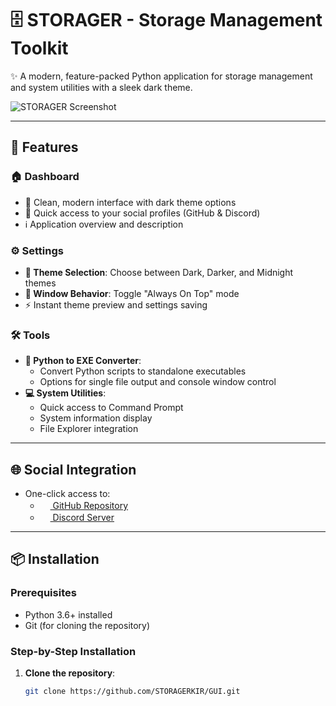 # 🗄️ STORAGER - Storage Management Toolkit 

✨ A modern, feature-packed Python application for storage management and system utilities with a sleek dark theme.

![STORAGER Screenshot](screenshot.png) <!-- Add a screenshot later -->

---

## 🌟 Features

### 🏠 Dashboard
- 🎨 Clean, modern interface with dark theme options
- 🔗 Quick access to your social profiles (GitHub & Discord)
- ℹ️ Application overview and description

### ⚙️ Settings
- **🎨 Theme Selection**: Choose between Dark, Darker, and Midnight themes
- **📌 Window Behavior**: Toggle "Always On Top" mode
- ⚡ Instant theme preview and settings saving

### 🛠️ Tools
- **🐍 Python to EXE Converter**:
  - Convert Python scripts to standalone executables
  - Options for single file output and console window control
- **💻 System Utilities**:
  - Quick access to Command Prompt
  - System information display
  - File Explorer integration

---

## 🌐 Social Integration
- One-click access to:
  - [<img src="https://github.githubassets.com/favicons/favicon.png" width="16"> GitHub Repository](https://github.com/STORAGERKIR/GUI/commits?author=STORAGERKIR)
  - [<img src="https://discord.com/assets/favicon.ico" width="16"> Discord Server](https://discord.gg/KnHaMu38Qv)

---

## 📦 Installation

### Prerequisites
- Python 3.6+ installed
- Git (for cloning the repository)

### Step-by-Step Installation

1. **Clone the repository**:
   ```bash
   git clone https://github.com/STORAGERKIR/GUI.git
